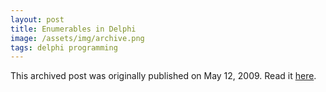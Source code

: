```yaml
---
layout: post
title: Enumerables in Delphi
image: /assets/img/archive.png
tags: delphi programming
---
```

This archived post was originally published on May 12, 2009. Read it [here](/alex.ciobanu.org/index9e8b.html).
